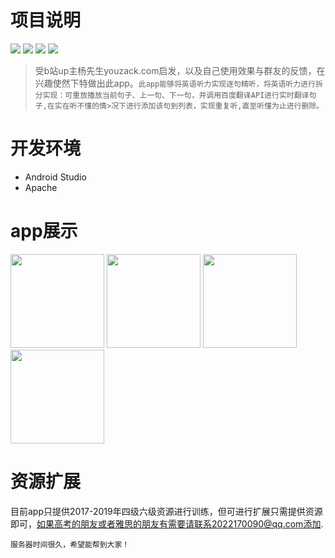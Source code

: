 项目说明
=
![](https://img.shields.io/badge/Api-baidutranslate-green) ![](https://img.shields.io/badge/Download-3.25M-blue) ![](https://img.shields.io/badge/License-Apache-orange) ![](https://img.shields.io/badge/version-v1.0-yellowgreen)

>受b站up主杨先生youzack.com启发，以及自己使用效果与群友的反馈，在兴趣使然下特做出此app。`此app能够将英语听力实现逐句精听，将英语听力进行拆分实现：可重放播放当前句子、上一句、下一句，并调用百度翻译API进行实时翻译句子,在实在听不懂的情>况下进行添加该句到列表，实现重复听,直至听懂为止进行删除。`<br>

开发环境
=
* Android Studio
* Apache

app展示
=
<div>
 <img width = "150" alt="" style="display:inline-block;" src="https://github.com/redkiki/Listen/blob/master/README_rsc/1.png" alt="1.png" border="0">
    <img width = "150" alt="" style="display:inline-block;" src="https://github.com/redkiki/Listen/blob/master/README_rsc/2.png" alt="2.png" border="0">
    <img width = "150" alt="" style="display:inline-block;" src="https://github.com/redkiki/Listen/blob/master/README_rsc/3.png" alt="3.png" border="0">
    <img width = "150" alt="" style="display:inline-block;" src="https://github.com/redkiki/Listen/blob/master/README_rsc/4.png" alt="4.png" border="0"> 
</div>

资源扩展
=
目前app只提供2017-2019年四级六级资源进行训练，但可进行扩展只需提供资源即可，如果高考的朋友或者雅思的朋友有需要请联系2022170090@qq.com添加.

    服务器时间很久，希望能帮到大家！

